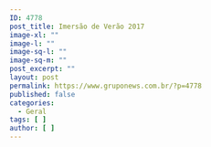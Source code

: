 ```yaml
---
ID: 4778
post_title: Imersão de Verão 2017
image-xl: ""
image-l: ""
image-sq-l: ""
image-sq-m: ""
post_excerpt: ""
layout: post
permalink: https://www.gruponews.com.br/?p=4778
published: false
categories:
  - Geral
tags: [ ]
author: [ ]
---
```

&nbsp;

&nbsp;